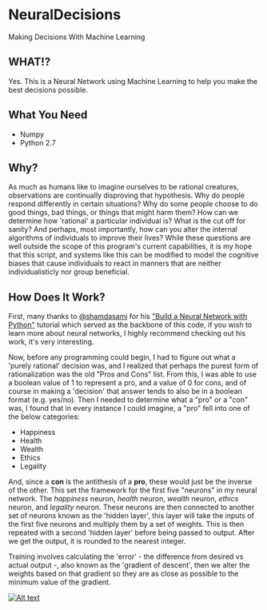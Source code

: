 # NeuralDecisions
Making Decisions With Machine Learning

## WHAT!?
Yes. This is a Neural Network using Machine Learning to help you make the best decisions possible.

## What You Need
* Numpy
* Python 2.7

## Why?
As much as humans like to imagine ourselves to be rational creatures, observations are continually disproving that hypothesis. Why do people respond differently in certain situations? Why do some people choose to do good things, bad things, or things that might harm them? How can we determine how 'rational' a particular individual is? What is the cut off for sanity? And perhaps, most importantly, how can you alter the internal algorithms of individuals to improve their lives? While these questions are well outside the scope of this program's current capabilities, it is my hope that this script, and systems like this can be modified to model the cognitive biases that cause individuals to react in manners that are neither individualisticly nor group beneficial.

## How Does It Work?
First, many thanks to [@shamdasami](https://github.com/shamdasani/shamdasani.github.io) for his ["Build a Neural Network with Python"](https://enlight.nyc/neural-network) tutorial which served as the backbone of this code, if you wish to learn more about neural networks, I highly recommend checking out his work, it's very interesting.

Now, before any programming could begin, I had to figure out what a 'purely rational' decision was, and I realized that perhaps the purest form of rationalization was the old "Pros and Cons" list. From this, I was able to use a boolean value of 1 to represent a pro, and a value of 0 for cons, and of course in making a 'decision' that answer tends to also be in a boolean format (e.g. yes/no). Then I needed to determine what a "pro" or a "con" was, I found that in every instance I could imagine, a "pro" fell into one of the below categories:
* Happiness
* Health
* Wealth
* Ethics
* Legality

And, since a **con** is the antithesis of a **pro**, these would just be the inverse of the other.
This set the framework for the first five "neurons" in my neural network. The *happiness* neuron, *health* neuron, *wealth* neuron, *ethics* neuron, and *legality* neuron. These neurons are then connected to another set of neurons known as the 'hidden layer', this layer will take the inputs of the first five neurons and multiply them by a set of weights. This is then repeated with a second 'hidden layer' before being passed to output. After we get the output, it is rounded to the nearest integer.

Training involves calculating the 'error' - the difference from desired vs actual output -, also known as the 'gradient of descent', then we alter the weights based on that gradient so they are as close as possible to the minimum value of the gradient.

[![Alt text](https://img.youtube.com/vi/IHZwWFHWa-w/0.jpg)](https://www.youtube.com/watch?v=IHZwWFHWa-w)
